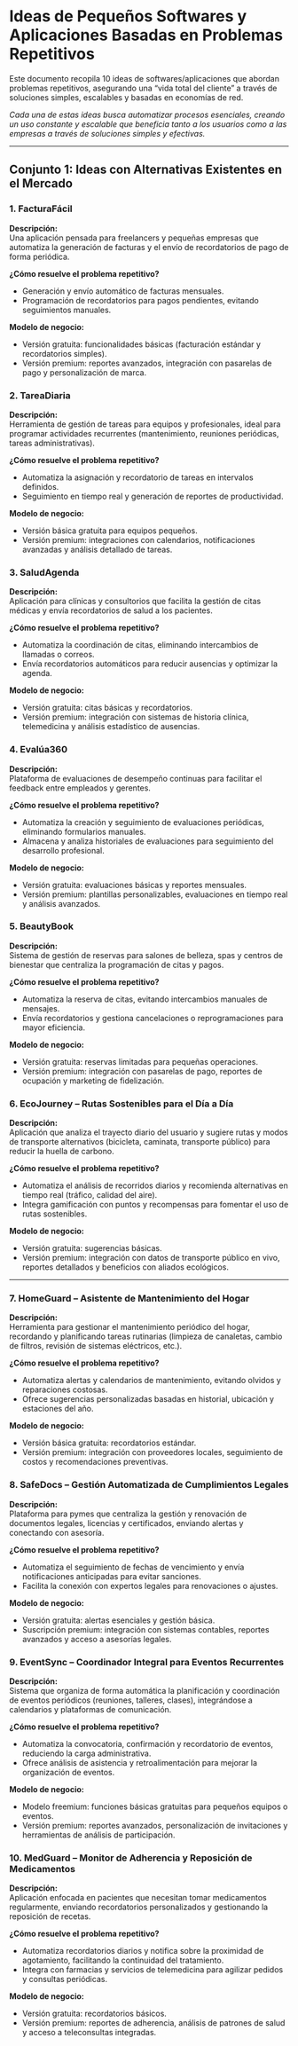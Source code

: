 # Ideas de Pequeños Softwares y Aplicaciones Basadas en Problemas Repetitivos

Este documento recopila 10 ideas de softwares/aplicaciones que abordan problemas repetitivos, asegurando una “vida total del cliente” a través de soluciones simples, escalables y basadas en economías de red.
 

*Cada una de estas ideas busca automatizar procesos esenciales, creando un uso constante y escalable que beneficia tanto a los usuarios como a las empresas a través de soluciones simples y efectivas.*

---

## Conjunto 1: Ideas con Alternativas Existentes en el Mercado

### 1. FacturaFácil
**Descripción:**  
Una aplicación pensada para freelancers y pequeñas empresas que automatiza la generación de facturas y el envío de recordatorios de pago de forma periódica.

**¿Cómo resuelve el problema repetitivo?**  
- Generación y envío automático de facturas mensuales.  
- Programación de recordatorios para pagos pendientes, evitando seguimientos manuales.

**Modelo de negocio:**  
- Versión gratuita: funcionalidades básicas (facturación estándar y recordatorios simples).  
- Versión premium: reportes avanzados, integración con pasarelas de pago y personalización de marca.

 

### 2. TareaDiaria
**Descripción:**  
Herramienta de gestión de tareas para equipos y profesionales, ideal para programar actividades recurrentes (mantenimiento, reuniones periódicas, tareas administrativas).

**¿Cómo resuelve el problema repetitivo?**  
- Automatiza la asignación y recordatorio de tareas en intervalos definidos.  
- Seguimiento en tiempo real y generación de reportes de productividad.

**Modelo de negocio:**  
- Versión básica gratuita para equipos pequeños.  
- Versión premium: integraciones con calendarios, notificaciones avanzadas y análisis detallado de tareas.
 

### 3. SaludAgenda
**Descripción:**  
Aplicación para clínicas y consultorios que facilita la gestión de citas médicas y envía recordatorios de salud a los pacientes.

**¿Cómo resuelve el problema repetitivo?**  
- Automatiza la coordinación de citas, eliminando intercambios de llamadas o correos.  
- Envía recordatorios automáticos para reducir ausencias y optimizar la agenda.

**Modelo de negocio:**  
- Versión gratuita: citas básicas y recordatorios.  
- Versión premium: integración con sistemas de historia clínica, telemedicina y análisis estadístico de ausencias.
 

### 4. Evalúa360
**Descripción:**  
Plataforma de evaluaciones de desempeño continuas para facilitar el feedback entre empleados y gerentes.

**¿Cómo resuelve el problema repetitivo?**  
- Automatiza la creación y seguimiento de evaluaciones periódicas, eliminando formularios manuales.  
- Almacena y analiza historiales de evaluaciones para seguimiento del desarrollo profesional.

**Modelo de negocio:**  
- Versión gratuita: evaluaciones básicas y reportes mensuales.  
- Versión premium: plantillas personalizables, evaluaciones en tiempo real y análisis avanzados.

 
### 5. BeautyBook
**Descripción:**  
Sistema de gestión de reservas para salones de belleza, spas y centros de bienestar que centraliza la programación de citas y pagos.

**¿Cómo resuelve el problema repetitivo?**  
- Automatiza la reserva de citas, evitando intercambios manuales de mensajes.  
- Envía recordatorios y gestiona cancelaciones o reprogramaciones para mayor eficiencia.

**Modelo de negocio:**  
- Versión gratuita: reservas limitadas para pequeñas operaciones.  
- Versión premium: integración con pasarelas de pago, reportes de ocupación y marketing de fidelización.

 

### 6. EcoJourney – Rutas Sostenibles para el Día a Día
**Descripción:**  
Aplicación que analiza el trayecto diario del usuario y sugiere rutas y modos de transporte alternativos (bicicleta, caminata, transporte público) para reducir la huella de carbono.

**¿Cómo resuelve el problema repetitivo?**  
- Automatiza el análisis de recorridos diarios y recomienda alternativas en tiempo real (tráfico, calidad del aire).  
- Integra gamificación con puntos y recompensas para fomentar el uso de rutas sostenibles.

**Modelo de negocio:**  
- Versión gratuita: sugerencias básicas.  
- Versión premium: integración con datos de transporte público en vivo, reportes detallados y beneficios con aliados ecológicos.

---

### 7. HomeGuard – Asistente de Mantenimiento del Hogar
**Descripción:**  
Herramienta para gestionar el mantenimiento periódico del hogar, recordando y planificando tareas rutinarias (limpieza de canaletas, cambio de filtros, revisión de sistemas eléctricos, etc.).

**¿Cómo resuelve el problema repetitivo?**  
- Automatiza alertas y calendarios de mantenimiento, evitando olvidos y reparaciones costosas.  
- Ofrece sugerencias personalizadas basadas en historial, ubicación y estaciones del año.

**Modelo de negocio:**  
- Versión básica gratuita: recordatorios estándar.  
- Versión premium: integración con proveedores locales, seguimiento de costos y recomendaciones preventivas.


### 8. SafeDocs – Gestión Automatizada de Cumplimientos Legales
**Descripción:**  
Plataforma para pymes que centraliza la gestión y renovación de documentos legales, licencias y certificados, enviando alertas y conectando con asesoría.

**¿Cómo resuelve el problema repetitivo?**  
- Automatiza el seguimiento de fechas de vencimiento y envía notificaciones anticipadas para evitar sanciones.  
- Facilita la conexión con expertos legales para renovaciones o ajustes.

**Modelo de negocio:**  
- Versión gratuita: alertas esenciales y gestión básica.  
- Suscripción premium: integración con sistemas contables, reportes avanzados y acceso a asesorías legales.


### 9. EventSync – Coordinador Integral para Eventos Recurrentes
**Descripción:**  
Sistema que organiza de forma automática la planificación y coordinación de eventos periódicos (reuniones, talleres, clases), integrándose a calendarios y plataformas de comunicación.

**¿Cómo resuelve el problema repetitivo?**  
- Automatiza la convocatoria, confirmación y recordatorio de eventos, reduciendo la carga administrativa.  
- Ofrece análisis de asistencia y retroalimentación para mejorar la organización de eventos.

**Modelo de negocio:**  
- Modelo freemium: funciones básicas gratuitas para pequeños equipos o eventos.  
- Versión premium: reportes avanzados, personalización de invitaciones y herramientas de análisis de participación.


### 10. MedGuard – Monitor de Adherencia y Reposición de Medicamentos
**Descripción:**  
Aplicación enfocada en pacientes que necesitan tomar medicamentos regularmente, enviando recordatorios personalizados y gestionando la reposición de recetas.

**¿Cómo resuelve el problema repetitivo?**  
- Automatiza recordatorios diarios y notifica sobre la proximidad de agotamiento, facilitando la continuidad del tratamiento.  
- Integra con farmacias y servicios de telemedicina para agilizar pedidos y consultas periódicas.

**Modelo de negocio:**  
- Versión gratuita: recordatorios básicos.  
- Versión premium: reportes de adherencia, análisis de patrones de salud y acceso a teleconsultas integradas.

